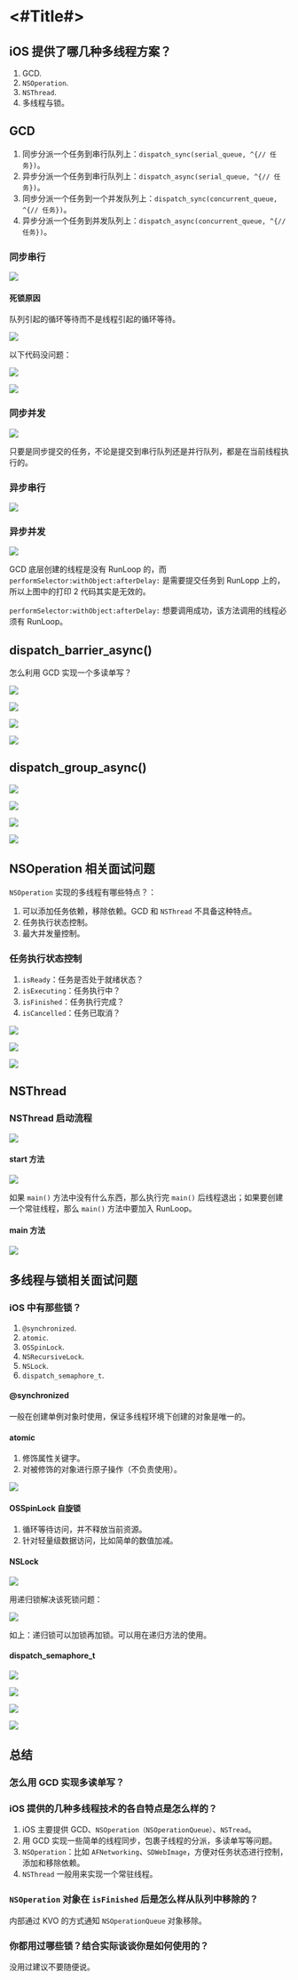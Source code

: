 #  <#Title#>

## iOS 提供了哪几种多线程方案？

1. GCD.
2. `NSOperation`.
3. `NSThread`.
4. 多线程与锁。

## GCD

1. 同步分派一个任务到串行队列上：`dispatch_sync(serial_queue, ^{// 任务})`。
2. 异步分派一个任务到串行队列上：`dispatch_async(serial_queue, ^{// 任务})`。
3. 同步分派一个任务到一个并发队列上：`dispatch_sync(concurrent_queue, ^{// 任务})`。
4. 异步分派一个任务到并发队列上：`dispatch_async(concurrent_queue, ^{// 任务})`。

### 同步串行

![](https://gitlab.com/kiriha/my-public-pictures/-/raw/main/pictures/2024/05/29_20_14_18_202405292014394.png)

#### 死锁原因

队列引起的循环等待而不是线程引起的循环等待。

![](https://gitlab.com/kiriha/my-public-pictures/-/raw/main/pictures/2024/05/29_20_16_34_202405292016939.png)

以下代码没问题：

![](https://gitlab.com/kiriha/my-public-pictures/-/raw/main/pictures/2024/05/29_20_18_46_202405292018533.png)

![](https://gitlab.com/kiriha/my-public-pictures/-/raw/main/pictures/2024/05/29_20_20_32_202405292020672.png)

### 同步并发

![](https://gitlab.com/kiriha/my-public-pictures/-/raw/main/pictures/2024/05/29_20_24_23_202405292024134.png)

只要是同步提交的任务，不论是提交到串行队列还是并行队列，都是在当前线程执行的。

### 异步串行

![](https://gitlab.com/kiriha/my-public-pictures/-/raw/main/pictures/2024/05/29_20_25_39_202405292025274.png)

### 异步并发

![](https://gitlab.com/kiriha/my-public-pictures/-/raw/main/pictures/2024/05/29_20_27_52_202405292027316.png)

GCD 底层创建的线程是没有 RunLoop 的，而 `performSelector:withObject:afterDelay:` 是需要提交任务到 RunLopp 上的，所以上图中的打印 2 代码其实是无效的。

`performSelector:withObject:afterDelay:` 想要调用成功，该方法调用的线程必须有 RunLoop。

## dispatch_barrier_async()

怎么利用 GCD 实现一个多读单写？

![](https://gitlab.com/kiriha/my-public-pictures/-/raw/main/pictures/2024/05/29_20_34_13_202405292034661.png)

![](https://gitlab.com/kiriha/my-public-pictures/-/raw/main/pictures/2024/05/29_20_35_48_202405292035499.png)

![](https://gitlab.com/kiriha/my-public-pictures/-/raw/main/pictures/2024/05/29_20_40_16_202405292040245.png)

![](https://gitlab.com/kiriha/my-public-pictures/-/raw/main/pictures/2024/05/29_20_38_21_202405292038862.png)

## dispatch_group_async()

![](https://gitlab.com/kiriha/my-public-pictures/-/raw/main/pictures/2024/05/29_20_42_4_202405292042620.png)

![](https://gitlab.com/kiriha/my-public-pictures/-/raw/main/pictures/2024/05/29_20_42_43_202405292042563.png)

![](https://gitlab.com/kiriha/my-public-pictures/-/raw/main/pictures/2024/05/29_20_43_20_202405292043420.png)

![](https://gitlab.com/kiriha/my-public-pictures/-/raw/main/pictures/2024/05/29_20_43_57_202405292043483.png)

## NSOperation 相关面试问题

`NSOperation` 实现的多线程有哪些特点？：

1. 可以添加任务依赖，移除依赖。GCD 和 `NSThread` 不具备这种特点。
2. 任务执行状态控制。
3. 最大并发量控制。

### 任务执行状态控制

1. `isReady`：任务是否处于就绪状态？
2. `isExecuting`：任务执行中？
3. `isFinished`：任务执行完成？
4. `isCancelled`：任务已取消？

![](https://gitlab.com/kiriha/my-public-pictures/-/raw/main/pictures/2024/05/29_20_51_32_202405292051697.png)

![](https://gitlab.com/kiriha/my-public-pictures/-/raw/main/pictures/2024/05/29_20_57_25_202405292057728.png)

![](https://gitlab.com/kiriha/my-public-pictures/-/raw/main/pictures/2024/05/29_20_55_1_202405292055186.png)

## NSThread

### NSThread 启动流程

![](https://gitlab.com/kiriha/my-public-pictures/-/raw/main/pictures/2024/05/29_21_0_8_202405292100080.png)

#### start 方法

![](https://gitlab.com/kiriha/my-public-pictures/-/raw/main/pictures/2024/05/29_21_5_50_202405292105186.png)

如果 `main()` 方法中没有什么东西，那么执行完 `main()` 后线程退出；如果要创建一个常驻线程，那么 `main()` 方法中要加入 RunLoop。

#### main 方法

![](https://gitlab.com/kiriha/my-public-pictures/-/raw/main/pictures/2024/05/29_21_3_51_202405292103661.png)

## 多线程与锁相关面试问题

### iOS 中有那些锁？

1. `@synchronized`.
2. `atomic`.
3. `OSSpinLock`.
4. `NSRecursiveLock`.
5. `NSLock`.
6. `dispatch_semaphore_t`.

#### @synchronized

一般在创建单例对象时使用，保证多线程环境下创建的对象是唯一的。

#### atomic

1. 修饰属性关键字。
2. 对被修饰的对象进行原子操作（不负责使用）。

![](https://gitlab.com/kiriha/my-public-pictures/-/raw/main/pictures/2024/05/29_21_12_0_202405292111782.png)

#### OSSpinLock 自旋锁

1. 循环等待访问，并不释放当前资源。
2. 针对轻量级数据访问，比如简单的数值加减。

#### NSLock

![](https://gitlab.com/kiriha/my-public-pictures/-/raw/main/pictures/2024/05/29_21_15_41_202405292115642.png)

用递归锁解决该死锁问题：

![](https://gitlab.com/kiriha/my-public-pictures/-/raw/main/pictures/2024/05/29_21_17_33_202405292117472.png)

如上：递归锁可以加锁再加锁。可以用在递归方法的使用。

#### dispatch_semaphore_t

![](https://gitlab.com/kiriha/my-public-pictures/-/raw/main/pictures/2024/05/29_21_19_37_202405292119175.png)

![](https://gitlab.com/kiriha/my-public-pictures/-/raw/main/pictures/2024/05/29_21_20_49_202405292120475.png)

![](https://gitlab.com/kiriha/my-public-pictures/-/raw/main/pictures/2024/05/29_21_21_45_202405292121096.png)

![](https://gitlab.com/kiriha/my-public-pictures/-/raw/main/pictures/2024/05/29_21_22_43_202405292122618.png)

## 总结

### 怎么用 GCD 实现多读单写？

### iOS 提供的几种多线程技术的各自特点是怎么样的？

1. iOS 主要提供 GCD、`NSOperation（NSOperationQueue）`、`NSTread`。
2. 用 GCD 实现一些简单的线程同步，包裹子线程的分派，多读单写等问题。
3. `NSOperation`：比如 `AFNetworking`、`SDWebImage`，方便对任务状态进行控制，添加和移除依赖。
4. `NSThread` 一般用来实现一个常驻线程。

### `NSOperation` 对象在 `isFinished` 后是怎么样从队列中移除的？

内部通过 KVO 的方式通知 `NSOperationQueue` 对象移除。

### 你都用过哪些锁？结合实际谈谈你是如何使用的？

没用过建议不要随便说。
